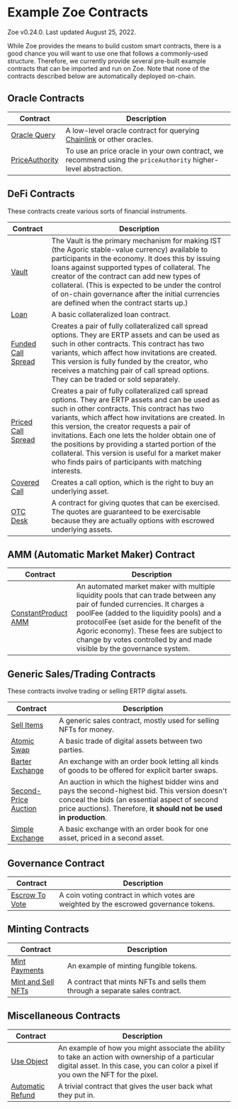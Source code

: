 

Example Zoe Contracts [​](#example-zoe-contracts)
=================================================

 Zoe v0.24.0. Last updated August 25, 2022. 

While Zoe provides the means to build custom smart contracts, there is a good chance you will want to use one that follows a commonly-used structure. Therefore, we currently provide several pre-built example contracts that can be imported and run on Zoe. Note that none of the contracts described below are automatically deployed on-chain.

Oracle Contracts [​](#oracle-contracts)
---------------------------------------

| Contract | Description |
| --- | --- |
| [Oracle Query](./oracle.html) | A low-level oracle contract for querying [Chainlink](https://docs.chain.link/docs/request-and-receive-data#config) or other oracles. |
| [PriceAuthority](/guides/zoe/price-authority.html) | To use an price oracle in your own contract, we recommend using the `priceAuthority` higher-level abstraction. |

DeFi Contracts [​](#defi-contracts)
-----------------------------------

These contracts create various sorts of financial instruments.

| Contract | Description |
| --- | --- |
| [Vault](./vault.html) | The Vault is the primary mechanism for making IST (the Agoric stable-value currency) available to participants in the economy. It does this by issuing loans against supported types of collateral. The creator of the contract can add new types of collateral. (This is expected to be under the control of on-chain governance after the initial currencies are defined when the contract starts up.) |
| [Loan](./loan.html) | A basic collateralized loan contract. |
| [Funded Call Spread](./fundedCallSpread.html) | Creates a pair of fully collateralized call spread options. They are ERTP assets and can be used as such in other contracts. This contract has two variants, which affect how invitations are created. This version is fully funded by the creator, who receives a matching pair of call spread options. They can be traded or sold separately. |
| [Priced Call Spread](./pricedCallSpread.html) | Creates a pair of fully collateralized call spread options. They are ERTP assets and can be used as such in other contracts. This contract has two variants, which affect how invitations are created. In this version, the creator requests a pair of invitations. Each one lets the holder obtain one of the positions by providing a started portion of the collateral. This version is useful for a market maker who finds pairs of participants with matching interests. |
| [Covered Call](./covered-call.html) | Creates a call option, which is the right to buy an underlying asset. |
| [OTC Desk](./otc-desk.html) | A contract for giving quotes that can be exercised. The quotes are guaranteed to be exercisable because they are actually options with escrowed underlying assets. |

AMM (Automatic Market Maker) Contract [​](#amm-automatic-market-maker-contract)
-------------------------------------------------------------------------------

| Contract | Description |
| --- | --- |
| [ConstantProduct AMM](./constantProductAMM.html) | An automated market maker with multiple liquidity pools that can trade between any pair of funded currencies. It charges a poolFee (added to the liquidity pools) and a protocolFee (set aside for the benefit of the Agoric economy). These fees are subject to change by votes controlled by and made visible by the governance system. |

Generic Sales/Trading Contracts [​](#generic-sales-trading-contracts)
---------------------------------------------------------------------

These contracts involve trading or selling ERTP digital assets.

| Contract | Description |
| --- | --- |
| [Sell Items](./sell-items.html) | A generic sales contract, mostly used for selling NFTs for money. |
| [Atomic Swap](./atomic-swap.html) | A basic trade of digital assets between two parties. |
| [Barter Exchange](./barter-exchange.html) | An exchange with an order book letting all kinds of goods to be offered for explicit barter swaps. |
| [Second-Price Auction](./second-price-auction.html) | An auction in which the highest bidder wins and pays the second-highest bid. This version doesn't conceal the bids (an essential aspect of second price auctions). Therefore, **it should not be used in production**. |
| [Simple Exchange](./simple-exchange.html) | A basic exchange with an order book for one asset, priced in a second asset. |

Governance Contract [​](#governance-contract)
---------------------------------------------

| Contract | Description |
| --- | --- |
| [Escrow To Vote](./escrow-to-vote.html) | A coin voting contract in which votes are weighted by the escrowed governance tokens. |

Minting Contracts [​](#minting-contracts)
-----------------------------------------

| Contract | Description |
| --- | --- |
| [Mint Payments](./mint-payments.html) | An example of minting fungible tokens. |
| [Mint and Sell NFTs](./mint-and-sell-nfts.html) | A contract that mints NFTs and sells them through a separate sales contract. |

Miscellaneous Contracts [​](#miscellaneous-contracts)
-----------------------------------------------------

| Contract | Description |
| --- | --- |
| [Use Object](./use-obj-example.html) | An example of how you might associate the ability to take an action with ownership of a particular digital asset. In this case, you can color a pixel if you own the NFT for the pixel. |
| [Automatic Refund](./automatic-refund.html) | A trivial contract that gives the user back what they put in. |

